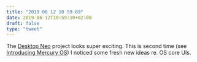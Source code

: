 ```yaml
---
title: "2019 06 12 10 59 09"
date: 2019-06-12T10:59:10+02:00
draft: false
type: "tweet"
---
```

The [Desktop Neo](https://desktopneo.com) project looks super exciting. This is second time (see [Introducing Mercury OS](https://uxdesign.cc/introducing-mercury-os-f4de45a04289)) I noticed some fresh new ideas re. OS core UIs.
